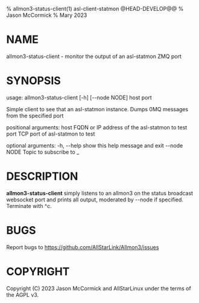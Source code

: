% allmon3-status-client(1) asl-client-statmon @HEAD-DEVELOP@@
% Jason McCormick
% Mary 2023

# NAME
allmon3-status-client - monitor the output of an asl-statmon ZMQ port

# SYNOPSIS
usage: allmon3-status-client [-h] [\-\-node NODE] host port

Simple client to see that an asl-statmon instance. Dumps 0MQ messages from the
specified port

positional arguments:
  host           FQDN or IP address of the asl-statmon to test
  port           TCP port of asl-statmon to test

optional arguments:
  -h, \-\-help     show this help message and exit
  \-\-node NODE  Topic to subscribe to
_
# DESCRIPTION
**allmon3-status-client** simply listens to an allmon3
on the status broadcast websocket port and prints
all output, moderated by \-\-node if specified.
Terminate with ^c.

# BUGS
Report bugs to https://github.com/AllStarLink/Allmon3/issues

# COPYRIGHT
Copyright (C) 2023 Jason McCormick and AllStarLinux
under the terms of the AGPL v3.

